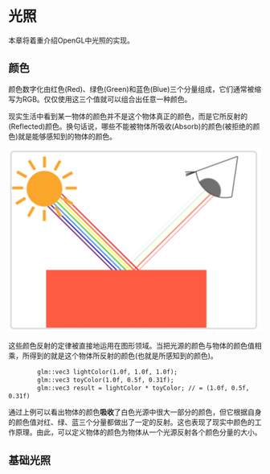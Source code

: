 光照
=============
本章将着重介绍OpenGL中光照的实现。

颜色
----------------
颜色数字化由红色(Red)、绿色(Green)和蓝色(Blue)三个分量组成，它们通常被缩写为RGB。仅仅使用这三个值就可以组合出任意一种颜色。

现实生活中看到某一物体的颜色并不是这个物体真正的颜色，而是它所反射的(Reflected)颜色。换句话说，哪些不能被物体所吸收(Absorb)的颜色(被拒绝的颜色)就是能够感知到的物体的颜色。

![物体反射颜色原理图](https://github.com/whynotAC/Learn_Opengl/blob/master/Document/chapter2/basic_color.jpg)

这些颜色反射的定律被直接地运用在图形领域。当把光源的颜色与物体的颜色值相乘，所得到的就是这个物体所反射的颜色(也就是所感知到的颜色)。

```
		glm::vec3 lightColor(1.0f, 1.0f, 1.0f);
		glm::vec3 toyColor(1.0f, 0.5f, 0.31f);
		glm::vec3 result = lightColor * toyColor; // = (1.0f, 0.5f, 0.31f)
```

通过上例可以看出物体的颜色**吸收**了白色光源中很大一部分的颜色，但它根据自身的颜色值对红、绿、蓝三个分量都做出了一定的反射。这也表现了现实中颜色的工作原理。由此，可以定义物体的颜色为物体从一个光源反射各个颜色分量的大小。

基础光照
----------------
